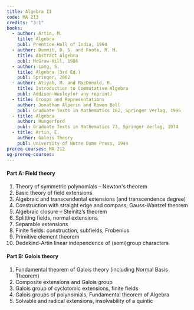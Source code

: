 ```yaml
---
title: Algebra II
code: MA 213
credits: "3:1"
books:
  - author: Artin, M.  
    title: Algebra
    publ: Prentice_Hall of India, 1994
  - author: Dummit, D. S. and Foote, R. M.
    title: Abstract Algebra
    publ: McGraw-Hill, 1986
  - author: Lang, S.
    title: Algebra (3rd Ed.)
    publ: Springer, 2002
  - author: Atiyah, M. and MacDonald, R.
    title: Introduction to Commutative Algebra
    publ: Addison-Wesley(or any reprint)
  - title: Groups and Representations
    author: Jonathan Alperin and Rowen Bell
    publ: Graduate Texts in Mathematics 162, Springer Verlag, 1995
  - title: Algebra
    author: Hungerford
    publ: Graduate Texts in Mathematics 73, Springer Verlag, 1974
  - title: Artin, E.
    author: Galois Theory
    publ: University of Notre Dame Press, 1944
prereq-courses: MA 212
ug-prereq-courses: 
---
```


#### Part A: Field theory

1. Theory of symmetric polynomials – Newton's theorem
2. Basic theory of field extensions
3. Algebraic and transcendental extensions (and transcendence degree)
4. Construction with straight edge and compass; Gauss-Wantzel theorem
5. Algebraic closure – Steinitz’s theorem
6. Splitting fields, normal extensions
7. Separable extensions
8. Finite fields: construction, subfields, Frobenius
9. Primitive element theorem
10. Dedekind-Artin linear independence of (semi)group characters

#### Part B: Galois theory

1. Fundamental theorem of Galois theory (including Normal Basis Theorem)
2. Composite extensions and Galois group
3. Galois group of cyclotomic extensions, finite fields
4. Galois groups of polynomials, Fundamental theorem of Algebra
5. Solvable and radical extensions, insolvability of a quintic
